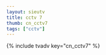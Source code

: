 ```yaml
---
layout: sieutv
title: cctv 7
thumb: cn_cctv7
tags: ["cctv"]
---
```

{% include tvadv key="cn_cctv7" %}